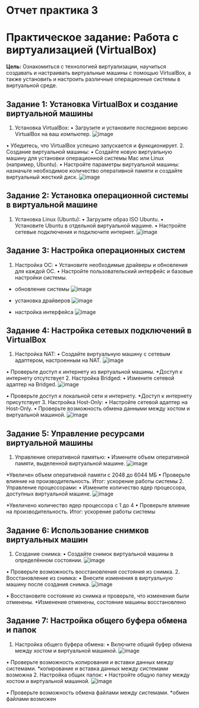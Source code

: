 # Отчет практика 3
# Практическое задание: Работа с виртуализацией (VirtualBox)
**Цель:** Ознакомиться с технологией виртуализации, научиться создавать и настраивать виртуальные машины с помощью VirtualBox, а также установить и настроить различные операционные системы в виртуальной среде.
## Задание 1: Установка VirtualBox и создание виртуальной машины
1.	Установка VirtualBox:
•	Загрузите и установите последнюю версию VirtualBox на ваш компьютер.
![image](https://github.com/user-attachments/assets/e95136cb-b6fc-465f-b441-2964d93e5277)

•	Убедитесь, что VirtualBox успешно запускается и функционирует.
2.	Создание виртуальной машины:
•	Создайте новую виртуальную машину для установки операционной системы Mac или Linux (например, Ubuntu).
•	Настройте параметры виртуальной машины: назначьте необходимое количество оперативной памяти и создайте виртуальный жесткий диск.
![image](https://github.com/user-attachments/assets/404015ba-3d91-4b5d-8a53-024f383f6516)

## Задание 2: Установка операционной системы в виртуальной машине
1.	Установка Linux (Ubuntu):
•	Загрузите образ ISO Ubuntu.
•	Установите Ubuntu в отдельной виртуальной машине.
•	Настройте сетевые подключения и подключите интернет.
![image](https://github.com/user-attachments/assets/8b9da535-6c8f-4629-9406-c79e995df103)

## Задание 3: Настройка операционных систем
1.	Настройка ОС:
•	Установите необходимые драйверы и обновления для каждой ОС.
•	Настройте пользовательский интерфейс и базовые настройки системы.
* обновление системы
![image](https://github.com/user-attachments/assets/348efb15-030a-431f-afaa-e22d9e2c7e65)

* установка драйверов
![image](https://github.com/user-attachments/assets/9c97ec40-ba7f-4ac2-856c-d10bcdafc2aa)

* настройка интерфейса
![image](https://github.com/user-attachments/assets/4944070f-6036-4462-91d0-1761adeb1c6b)


## Задание 4: Настройка сетевых подключений в VirtualBox
1.	Настройка NAT:
•	Создайте виртуальную машину с сетевым адаптером, настроенным на NAT.
![image](https://github.com/user-attachments/assets/485e1638-41d2-41a8-af15-3d119bc7adea)

•	Проверьте доступ к интернету из виртуальной машины.
*Доступ к интернету отсутствует
2.	Настройка Bridged:
•	Измените сетевой адаптер на Bridged.
![image](https://github.com/user-attachments/assets/3b3e0c29-6522-40cf-a5cf-ce3a0b517331)

•	Проверьте доступ к локальной сети и интернету.
*Доступ к интернету присутствует
3.	Настройка Host-Only:
•	Настройте сетевой адаптер на Host-Only.
•	Проверьте возможность обмена данными между хостом и виртуальной машиной.
![image](https://github.com/user-attachments/assets/93fad6c2-ddd5-4b5c-a568-c7c50c6ea29a)


## Задание 5: Управление ресурсами виртуальной машины
1.	Управление оперативной памятью:
•	Измените объем оперативной памяти, выделенной виртуальной машине.
![image](https://github.com/user-attachments/assets/dea59c2f-e6a8-40d6-a6d2-914d5d9130cb)

*Увеличен объем оперативной памяти с 2048 до 6044 МБ
•	Проверьте влияние на производительность.
Итог: ускорение работы системы
2.	Управление процессорами:
•	Измените количество ядер процессора, доступных виртуальной машине.
![image](https://github.com/user-attachments/assets/8c420f51-133c-42c9-90be-9de981077d0a)

*Увеличено количество ядер процессора с 1 до 4
•	Проверьте влияние на производительность.
Итог: ускорение работы системы

## Задание 6: Использование снимков виртуальных машин
1.	Создание снимка:
•	Создайте снимок виртуальной машины в определённом состоянии.
![image](https://github.com/user-attachments/assets/8aa07368-56f0-4786-90c9-5b3ab846888d)

•	Проверьте возможность восстановления состояния из снимка.
2.	Восстановление из снимка:
•	Внесите изменения в виртуальную машину после создания снимка.
![image](https://github.com/user-attachments/assets/c3c7a047-d1d7-4956-bd56-b6b70523f04f)

•	Восстановите состояние из снимка и проверьте, что изменения были отменены.
*Изменения отменены, состояние машины восстановлено
## Задание 7: Настройка общего буфера обмена и папок
1.	Настройка общего буфера обмена:
•	Включите общий буфер обмена между хостом и виртуальной машиной.
![image](https://github.com/user-attachments/assets/30b47b37-8916-4875-8726-586e7786ebc7)

•	Проверьте возможность копирования и вставки данных между системами.
*копирование и вставка данных между системами возможна
2.	Настройка общих папок:
•	Настройте общую папку между хостом и виртуальной машиной.
![image](https://github.com/user-attachments/assets/f0b61867-0ef9-4d85-9e2a-0ed9c3b34513)

•	Проверьте возможность обмена файлами между системами.
*обмен файлами возможен
